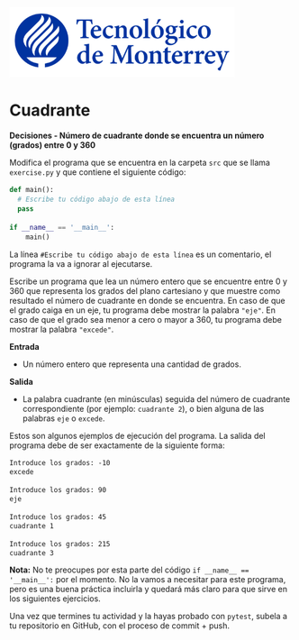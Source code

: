 ![Tec de Monterrey](../../images/logotecmty.png)
# Cuadrante
**Decisiones - Número de cuadrante donde se encuentra un número (grados) entre 0 y 360**

Modifica el programa que se encuentra en la carpeta `src` que se llama
`exercise.py` y que contiene el siguiente código:

```python
def main():
  # Escribe tu código abajo de esta línea
  pass

if __name__ == '__main__':
    main()
```

La línea `#Escribe tu código abajo de esta línea` es un comentario,
el programa la va a ignorar al ejecutarse.

Escribe un programa que lea un número entero que se encuentre entre 0 y 360 que representa los grados del plano cartesiano y que muestre como resultado el número de cuadrante en donde se encuentra. 
En caso de que el grado caiga en un eje, tu programa debe mostrar la palabra `"eje"`.
En caso de que el grado sea menor a cero o mayor a 360,  tu programa debe mostrar la palabra `"excede"`.

**Entrada**
- Un número entero que representa una cantidad de grados.

**Salida**
- La palabra cuadrante (en minúsculas) seguida del número de cuadrante correspondiente (por ejemplo: `cuadrante 2`), o bien alguna de las palabras `eje` o `excede`.

Estos son algunos ejemplos de ejecución del programa. La salida del programa debe de ser exactamente de la siguiente forma:

```plaintext
Introduce los grados: -10
excede

Introduce los grados: 90
eje

Introduce los grados: 45
cuadrante 1

Introduce los grados: 215
cuadrante 3
```
**Nota:** No te preocupes por esta parte del código
`if __name__ == '__main__':` por el momento. No la vamos a necesitar para
este programa, pero es una buena práctica incluirla y quedará más
claro para que sirve en los siguientes ejercicios.

Una vez que termines tu actividad y la hayas probado con `pytest`,
subela a tu repositorio en GitHub, con el proceso de commit + push.
